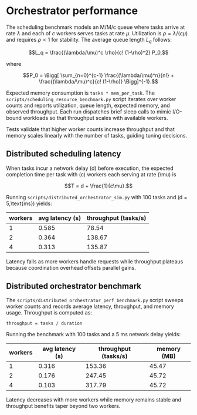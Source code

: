# Orchestrator performance

The scheduling benchmark models an M/M/c queue where tasks arrive at rate
$\lambda$ and each of $c$ workers serves tasks at rate $\mu$. Utilization is
$\rho = \lambda / (c\mu)$ and requires $\rho < 1$ for stability. The average
queue length $L_q$ follows:

$$L_q = \frac{(\lambda/\mu)^c \rho}{c! (1-\rho)^2} P_0,$$

where

$$P_0 = \Bigg[ \sum_{n=0}^{c-1} \frac{(\lambda/\mu)^n}{n!} +
\frac{(\lambda/\mu)^c}{c! (1-\rho)} \Bigg]^{-1}.$$

Expected memory consumption is `tasks * mem_per_task`. The
`scripts/scheduling_resource_benchmark.py` script iterates over worker counts
and reports utilization, queue length, expected memory, and observed throughput.
Each run dispatches brief sleep calls to mimic I/O-bound workloads so that
throughput scales with available workers.

Tests validate that higher worker counts increase throughput and that memory
scales linearly with the number of tasks, guiding tuning decisions.

## Distributed scheduling latency

When tasks incur a network delay \(d\) before execution, the expected
completion time per task with \(c\) workers each serving at rate \(\mu\) is

$$T = d + \frac{1}{c\mu}.$$

Running `scripts/distributed_orchestrator_sim.py` with 100 tasks and
\(d = 5\,\text{ms}\) yields:

| workers | avg latency (s) | throughput (tasks/s) |
| ------- | --------------- | -------------------- |
| 1       | 0.585           | 78.54                |
| 2       | 0.364           | 138.67               |
| 4       | 0.313           | 135.87               |

Latency falls as more workers handle requests while throughput plateaus
because coordination overhead offsets parallel gains.

## Distributed orchestrator benchmark

The `scripts/distributed_orchestrator_perf_benchmark.py` script sweeps worker
counts and records average latency, throughput, and memory usage. Throughput is
computed as:

```
throughput = tasks / duration
```

Running the benchmark with 100 tasks and a 5 ms network delay yields:

| workers | avg latency (s) | throughput (tasks/s) | memory (MB) |
| ------- | --------------- | -------------------- | ----------- |
| 1       | 0.316           | 153.36               | 45.47       |
| 2       | 0.176           | 247.45               | 45.72       |
| 4       | 0.103           | 317.79               | 45.72       |

Latency decreases with more workers while memory remains stable and throughput
benefits taper beyond two workers.
